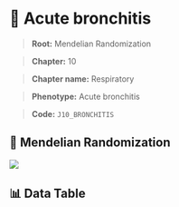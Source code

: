 # 🧪 Acute bronchitis

> **Root:** Mendelian Randomization

> **Chapter:** 10  

> **Chapter name:** Respiratory

> **Phenotype:** Acute bronchitis  

> **Code:** `J10_BRONCHITIS`

## 🧬 Mendelian Randomization  

<img src="/MR/Figures/Forward/J10_BRONCHITIS.png"/>

## 📊 Data Table

<CsvTableMRF src="/public/MR/Data/Forward/J10_BRONCHITIS.csv"/>
